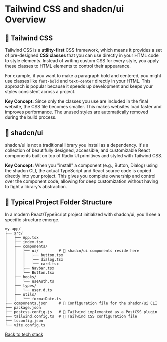 # Tailwind CSS and shadcn/ui Overview

## 💨 Tailwind CSS

Tailwind CSS is a **utility-first** CSS framework, which means it provides a set of pre-designed **CSS classes** that you can use directly in your HTML code to style elements. Instead of writing custom CSS for every style, you apply these classes to HTML elements to control their appearance.

For example, if you want to make a paragraph bold and centered, you might use classes like `font-bold` and `text-center` directly in your HTML. This approach is popular because it speeds up development and keeps your styles consistent across a project.

**Key Concept:** Since only the classes you use are included in the final website, the CSS file becomes smaller. This makes websites load faster and improves performance. The unused styles are automatically removed during the build process.

## 🎨 shadcn/ui

shadcn/ui is not a traditional library you install as a dependency. It's a collection of beautifully designed, accessible, and customizable React components built on top of Radix UI primitives and styled with Tailwind CSS.

**Key Concept:** When you "install" a component (e.g., Button, Dialog) using the shadcn CLI, the actual TypeScript and React source code is copied directly into your project. This gives you complete ownership and control over the component code, allowing for deep customization without having to fight a library's abstraction.


## 📁 Typical Project Folder Structure

In a modern React/TypeScript project initialized with shadcn/ui, you'll see a specific structure emerge.

```
my-app/
├── src/
│   ├── App.tsx
│   ├── index.tsx
│   ├── components/
│   │   ├── ui/         # 🎨 shadcn/ui components reside here
│   │   │   ├── button.tsx
│   │   │   ├── dialog.tsx
│   │   │   └── card.tsx
│   │   ├── Navbar.tsx
│   │   └── Button.tsx
│   ├── hooks/
│   │   └── useAuth.ts
│   ├── types/
│   │   └── user.d.ts
│   ├── utils/
│   │   └── formatDate.ts
├── components.json     # 🎨 Configuration file for the shadcn/ui CLI
├── package.json
├── postcss.config.js   # 🎨 Tailwind implemented as a PostCSS plugin
├── tailwind.config.ts  # 🎨 Tailwind CSS configuration file
├── tsconfig.json
└── vite.config.ts

```

[Back to tech stack](tech-stack.md)